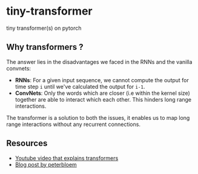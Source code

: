 # tiny-transformer
tiny transformer(s) on pytorch

## Why transformers ? 

The answer lies in the disadvantages we faced in the RNNs and the vanilla convnets:

* **RNNs**: For a given input sequence, we cannot compute the output for time step `i` until we've calculated the output for `i-1`.
* **ConvNets**: Only the words which are closer (i.e within the kernel size) together are able to interact which each other. This hinders long range interactions. 

The transformer is a solution to both the issues, it enables us to map long range interactions without any recurrent connections. 


## Resources
- [Youtube video that explains transformers](https://www.youtube.com/watch?v=U0s0f995w14)
- [Blog post by peterbloem](http://peterbloem.nl/blog/transformers)